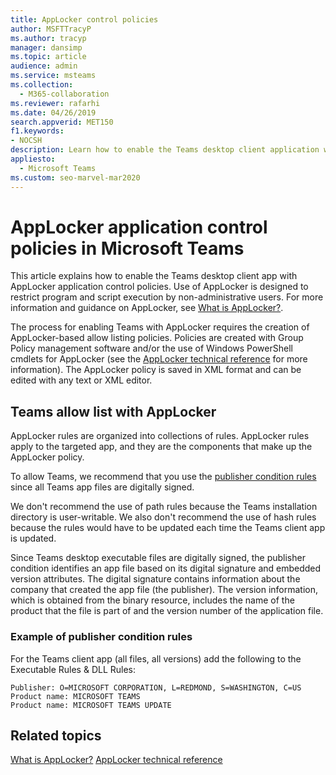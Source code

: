 ```yaml
---
title: AppLocker control policies
author: MSFTTracyP
ms.author: tracyp
manager: dansimp
ms.topic: article
audience: admin
ms.service: msteams
ms.collection: 
  - M365-collaboration
ms.reviewer: rafarhi
ms.date: 04/26/2019
search.appverid: MET150
f1.keywords:
- NOCSH
description: Learn how to enable the Teams desktop client application with AppLocker application control policies.
appliesto: 
  - Microsoft Teams
ms.custom: seo-marvel-mar2020
---
```


# AppLocker application control policies in Microsoft Teams

This article explains how to enable the Teams desktop client app with AppLocker application control policies. Use of AppLocker is designed to restrict program and script execution by non-administrative users. For more information and guidance on AppLocker, see [What is AppLocker?](/windows/security/threat-protection/windows-defender-application-control/applocker/what-is-applocker).

The process for enabling Teams with AppLocker requires the creation of AppLocker-based allow listing policies. Policies are created with Group Policy management software and/or the use of Windows PowerShell cmdlets for AppLocker (see the [AppLocker technical reference](/windows/security/threat-protection/windows-defender-application-control/applocker/applocker-technical-reference) for more information). The AppLocker policy is saved in XML format and can be edited with any text or XML editor.

## Teams allow list with AppLocker

AppLocker rules are organized into collections of rules. AppLocker rules apply to the targeted app, and they are the components that make up the AppLocker policy.  

To allow Teams, we recommend that you use the [publisher condition rules](/windows/security/threat-protection/windows-defender-application-control/applocker/understanding-the-publisher-rule-condition-in-applocker) since all Teams app files are digitally signed.
  
We don't recommend the use of path rules because the Teams installation directory is user-writable. We also don't recommend the use of hash rules because the rules would have to be updated each time the Teams client app is updated.

Since Teams desktop executable files are digitally signed, the publisher condition identifies an app file based on its digital signature and embedded version attributes. The digital signature contains information about the company that created the app file (the publisher). The version information, which is obtained from the binary resource, includes the name of the product that the file is part of and the version number of the application file.

### Example of publisher condition rules

For the Teams client app (all files, all versions) add the following to the Executable Rules & DLL Rules:

```console
Publisher: O=MICROSOFT CORPORATION, L=REDMOND, S=WASHINGTON, C=US
Product name: MICROSOFT TEAMS
Product name: MICROSOFT TEAMS UPDATE
```

## Related topics
[What is AppLocker?](/windows/security/threat-protection/windows-defender-application-control/applocker/what-is-applocker)
[AppLocker technical reference](/windows/security/threat-protection/windows-defender-application-control/applocker/applocker-technical-reference)
